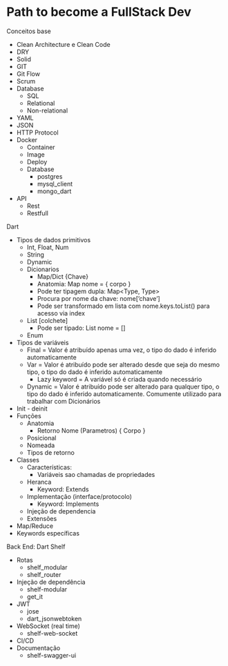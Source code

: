 # Path to become a FullStack Dev

Conceitos base

- Clean Architecture e Clean Code
- DRY
- Solid
- GIT
- Git Flow
- Scrum
- Database
  - SQL
  - Relational
  - Non-relational
- YAML
- JSON
- HTTP Protocol
- Docker
  - Container
  - Image
  - Deploy
  - Database
    - postgres
    - mysql_client
    - mongo_dart
- API
  - Rest
  - Restfull

Dart

- Tipos de dados primitivos
  - Int, Float, Num
  - String
  - Dynamic
  - Dicionarios
    - Map/Dict {Chave}
    - Anatomia: Map nome = { corpo }
    - Pode ter tipagem dupla: Map<Type, Type>
    - Procura por nome da chave: nome[’chave’]
    - Pode ser transformado em lista com nome.keys.toList() para acesso via index
  - List [colchete]
    - Pode ser tipado: List<Type> nome = []
  - Enum
- Tipos de variáveis
  - Final = Valor é atribuído apenas uma vez, o tipo do dado é inferido automaticamente
  - Var = Valor é atribuído pode ser alterado desde que seja do mesmo tipo, o tipo do dado é inferido automaticamente
    - Lazy keyword = A variável só é criada quando necessário
  - Dynamic = Valor é atribuído pode ser alterado para qualquer tipo, o tipo do dado é inferido automaticamente. Comumente utilizado para trabalhar com Dicionários
- Init - deinit
- Funções
  - Anatomia
    - Retorno Nome (Parametros) { Corpo }
  - Posicional
  - Nomeada
  - Tipos de retorno
- Classes
  - Características:
    - Variáveis sao chamadas de propriedades
  - Heranca
    - Keyword: Extends
  - Implementação (interface/protocolo)
    - Keyword: Implements
  - Injeção de dependencia
  - Extensões
- Map/Reduce
- Keywords específicas

Back End: Dart Shelf

- Rotas
  - shelf_modular
  - shelf_router
- Injeção de dependência
  - shelf-modular
  - get_it
- JWT
  - jose
  - dart_jsonwebtoken
- WebSocket (real time)
  - shelf-web-socket
- CI/CD
- Documentação
  - shelf-swagger-ui
